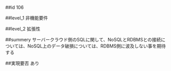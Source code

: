 ##id
106

##level_1
非機能要件

##level_2
拡張性

##summery
サーバークラウド側のSQLに関して、NoSQLとRDBMSとの接続については、NoSQL上のデータ破損については、RDBMS側に波及しない事を期待する

##実現要否
あり

